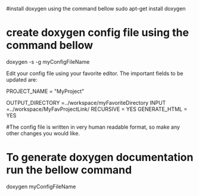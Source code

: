 #install doxygen using the command bellow
sudo apt-get install doxygen

# create doxygen config file using the command bellow
doxygen -s -g myConfigFileName

Edit your config file using your favorite editor. 
The important fields to be updated are:

PROJECT_NAME           = "MyProject"

OUTPUT_DIRECTORY       =../workspace/myFavoriteDirectory
INPUT                  =../workspace/MyFavProjectLink/
RECURSIVE              = YES
GENERATE_HTML          = YES

#The config file is written in very human readable format, so make any other changes you would like.

# To generate doxygen documentation run the bellow command
doxygen myConfigFileName

